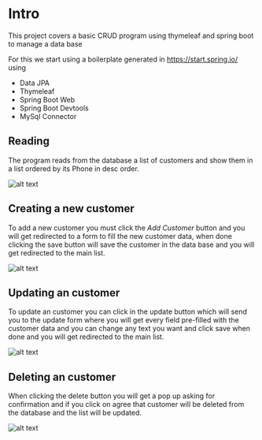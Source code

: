 # Intro
This project covers a basic CRUD program using thymeleaf and spring boot to manage a data base

For this we start using a boilerplate generated in https://start.spring.io/ using
- Data JPA
- Thymeleaf
- Spring Boot Web
- Spring Boot Devtools
- MySql Connector

## Reading
The program reads from the database a list of customers and show them in a list ordered by its Phone in desc order.

![alt text](https://i.imgur.com/jeXErgX.png)

## Creating a new customer
To add a new customer you must click the *Add Customer* button and you will get redirected to a form to fill the new customer data,
when done clicking the save button will save the customer in the data base and you will get redirected to the main list.

![alt text](https://i.imgur.com/9ITtClm.png)

## Updating an customer
To update an customer you can click in the update button which will send you to the update form where you will get every field pre-filled
with the customer data and you can change any text you want and click save when done and you will get redirected to the main list.

![alt text](https://i.imgur.com/yxYDxUi.png)

## Deleting an customer
When clicking the delete button you will get a pop up asking for confirmation and if you click on agree that customer will be deleted from
the database and the list will be updated.

![alt text](https://i.imgur.com/Utji3Vl.png)
